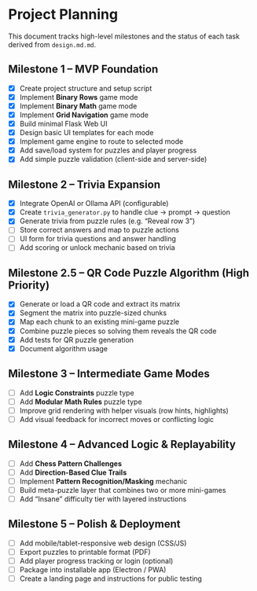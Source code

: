 # Project Planning

This document tracks high-level milestones and the status of each task derived from `design.md.md`.

## Milestone 1 – MVP Foundation
- [x] Create project structure and setup script
 - [x] Implement **Binary Rows** game mode
 - [x] Implement **Binary Math** game mode
 - [x] Implement **Grid Navigation** game mode
 - [x] Build minimal Flask Web UI
 - [x] Design basic UI templates for each mode
 - [x] Implement game engine to route to selected mode
 - [x] Add save/load system for puzzles and player progress
 - [x] Add simple puzzle validation (client-side and server-side)

## Milestone 2 – Trivia Expansion
- [x] Integrate OpenAI or Ollama API (configurable)
- [x] Create `trivia_generator.py` to handle clue → prompt → question
- [x] Generate trivia from puzzle rules (e.g. “Reveal row 3”)
 - [ ] Store correct answers and map to puzzle actions
 - [ ] UI form for trivia questions and answer handling
 - [ ] Add scoring or unlock mechanic based on trivia

## Milestone 2.5 – QR Code Puzzle Algorithm (High Priority)
- [x] Generate or load a QR code and extract its matrix
- [x] Segment the matrix into puzzle-sized chunks
- [x] Map each chunk to an existing mini-game puzzle
- [x] Combine puzzle pieces so solving them reveals the QR code
- [x] Add tests for QR puzzle generation
- [x] Document algorithm usage

## Milestone 3 – Intermediate Game Modes
- [ ] Add **Logic Constraints** puzzle type
- [ ] Add **Modular Math Rules** puzzle type
- [ ] Improve grid rendering with helper visuals (row hints, highlights)
- [ ] Add visual feedback for incorrect moves or conflicting logic

## Milestone 4 – Advanced Logic & Replayability
- [ ] Add **Chess Pattern Challenges**
- [ ] Add **Direction-Based Clue Trails**
- [ ] Implement **Pattern Recognition/Masking** mechanic
- [ ] Build meta-puzzle layer that combines two or more mini-games
- [ ] Add “Insane” difficulty tier with layered instructions

## Milestone 5 – Polish & Deployment
- [ ] Add mobile/tablet-responsive web design (CSS/JS)
- [ ] Export puzzles to printable format (PDF)
- [ ] Add player progress tracking or login (optional)
- [ ] Package into installable app (Electron / PWA)
- [ ] Create a landing page and instructions for public testing
